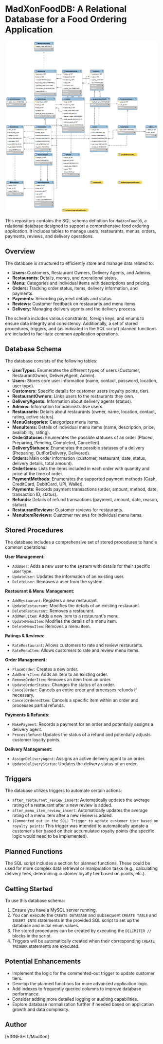 # MadXonFoodDB: A Relational Database for a Food Ordering Application

![Database Schema](images/SchemaDiagram.png)

This repository contains the SQL schema definition for `MadXonFoodDB`, a relational database designed to support a comprehensive 
food ordering application. It includes tables to manage users, restaurants, menus, orders, payments, reviews, and delivery operations.

## Overview

The database is structured to efficiently store and manage data related to:

* **Users:** Customers, Restaurant Owners, Delivery Agents, and Admins.
* **Restaurants:** Details, menus, and operational status.
* **Menu:** Categories and individual items with descriptions and pricing.
* **Orders:** Tracking order status, items, delivery information, and payments.
* **Payments:** Recording payment details and status.
* **Reviews:** Customer feedback on restaurants and menu items.
* **Delivery:** Managing delivery agents and the delivery process.

The schema includes various constraints, foreign keys, and enums to ensure data integrity and consistency. Additionally, a set of 
stored procedures, triggers, and (as indicated in the SQL script) planned functions are included to facilitate common application operations.

## Database Schema

The database consists of the following tables:

* **UserTypes:** Enumerates the different types of users (Customer, RestaurantOwner, DeliveryAgent, Admin).
* **Users:** Stores core user information (name, contact, password, location, user type).
* **Customers:** Specific details for customer users (royalty points, tier).
* **RestaurantOwners:** Links users to the restaurants they own.
* **DeliveryAgents:** Information about delivery agents (status).
* **Admins:** Information for administrative users.
* **Restaurants:** Details about restaurants (owner, name, location, contact, rating, active status).
* **MenuCategories:** Categorizes menu items.
* **MenuItems:** Details of individual menu items (name, description, price, availability, rating).
* **OrderStatuses:** Enumerates the possible statuses of an order (Placed, Preparing, Pending, Completed, Cancelled).
* **DeliveryStatuses:** Enumerates the possible statuses of a delivery (Preparing, OutForDelivery, Delivered).
* **Orders:** Main order information (customer, restaurant, date, status, delivery details, total amount).
* **OrderItems:** Lists the items included in each order with quantity and price at the time of order.
* **PaymentMethods:** Enumerates the supported payment methods (Cash, CreditCard, DebitCard, UPI, Wallet).
* **Payments:** Records payment transactions (order, amount, method, date, transaction ID, status).
* **Refunds:** Details of refund transactions (payment, amount, date, reason, status).
* **RestaurantReviews:** Customer reviews for restaurants.
* **MenuItemReviews:** Customer reviews for individual menu items.

## Stored Procedures

The database includes a comprehensive set of stored procedures to handle common operations:

**User Management:**

* `AddUser`: Adds a new user to the system with details for their specific user type.
* `UpdateUser`: Updates the information of an existing user.
* `DeleteUser`: Removes a user from the system.

**Restaurant & Menu Management:**

* `AddRestaurant`: Registers a new restaurant.
* `UpdateRestaurant`: Modifies the details of an existing restaurant.
* `DeleteRestaurant`: Removes a restaurant.
* `AddMenuItem`: Adds a new item to a restaurant's menu.
* `UpdateMenuItem`: Modifies the details of a menu item.
* `DeleteMenuItem`: Removes a menu item.

**Ratings & Reviews:**

* `RateRestaurant`: Allows customers to rate and review restaurants.
* `RateMenuItem`: Allows customers to rate and review menu items.

**Order Management:**

* `PlaceOrder`: Creates a new order.
* `AddOrderItem`: Adds an item to an existing order.
* `RemoveOrderItem`: Removes an item from an order.
* `UpdateOrderStatus`: Changes the status of an order.
* `CancelOrder`: Cancels an entire order and processes refunds if necessary.
* `CancelOrderedItem`: Cancels a specific item within an order and processes partial refunds.

**Payments & Refunds:**

* `MakePayment`: Records a payment for an order and potentially assigns a delivery agent.
* `ProcessRefund`: Updates the status of a refund and potentially adjusts customer loyalty points.

**Delivery Management:**

* `AssignDeliveryAgent`: Assigns an active delivery agent to an order.
* `UpdateDeliveryStatus`: Updates the delivery status of an order.

## Triggers

The database utilizes triggers to automate certain actions:

* `after_restaurant_review_insert`: Automatically updates the average rating of a restaurant after a new review is added.
* `after_menu_item_review_insert`: Automatically updates the average rating of a menu item after a new review is added.
* `(Commented out in the SQL) Trigger to update customer tier based on royalty points`: This trigger was intended to automatically
              update a customer's tier based on their accumulated royalty points (the specific logic would need to be implemented).

## Planned Functions

The SQL script includes a section for planned functions. These could be used for more complex data retrieval or manipulation tasks 
(e.g., calculating delivery fees, determining customer loyalty tier based on points, etc.).

## Getting Started

To use this database schema:

1.  Ensure you have a MySQL server running.
2.  You can execute the `CREATE DATABASE` and subsequent `CREATE TABLE` and `INSERT INTO` statements in the provided SQL script to set up the database and initial enum values.
3.  The stored procedures can be created by executing the `DELIMITER //` blocks in the script.
4.  Triggers will be automatically created when their corresponding `CREATE TRIGGER` statements are executed.

## Potential Enhancements

* Implement the logic for the commented-out trigger to update customer tiers.
* Develop the planned functions for more advanced application logic.
* Add indexes to frequently queried columns to improve database performance.
* Consider adding more detailed logging or auditing capabilities.
* Explore database normalization further if needed based on application growth and data complexity.



## Author

[VIGNESH L/MadXon]

